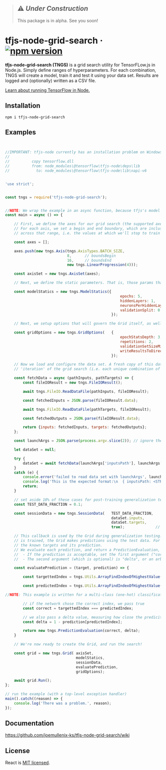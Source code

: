 > ## :warning: *Under Construction* ##
> This package is in alpha. See you soon!

# tfjs-node-grid-search &middot; [![npm version](https://img.shields.io/npm/v/tfjs-node-grid-search.svg?style=flat)](https://www.npmjs.com/package/tfjs-node-grid-search)

**tfjs-node-grid-search (TNGS)** is a grid search utility for TensorFLow.js in Node.js.
Simply define ranges of hyperparameters. For each combination, TNGS will create a model, train it and test it using your data set. Results are logged and (optionally) written as a CSV file.

[Learn about running TensorFlow in Node.](https://www.tensorflow.org/js/tutorials/setup#nodejs_setup)

## Installation
```
npm i tfjs-node-grid-search
```

## Examples
```js


//IMPORTANT: tfjs-node currently has an installation problem on Windows. TLDR, here's the _workaround_:
//
//			copy tensorflow.dll
//			from: node_modules\@tensorflow\tfjs-node\deps\lib
//			  to: node_modules\@tensorflow\tfjs-node\lib\napi-v6


'use strict';


const tngs = require('tfjs-node-grid-search');


//NOTE: We wrap the example in an async function, because tfjs's model fit is asynchronous.
const main = async () => {

	// First, we define the axes for our grid search (the supported axes are enumerated in Axis).
	// For each axis, we set a begin and end boundary, which are inclusive. We also create a progression
	// across that range, i.e. the values at which we'll stop to train and test a model.

	const axes = [];

	axes.push(new tngs.Axis(tngs.AxisTypes.BATCH_SIZE,
							8,		// boundsBegin
							16,		// boundsEnd
							new tngs.LinearProgression(4)));

	const axisSet = new tngs.AxisSet(axes);

	// Next, we define the static parameters. That is, those params that never change during our grid search.

	const modelStatics = new tngs.ModelStatics({
													epochs: 5,
													hiddenLayers: 1,
													neuronsPerHiddenLayer: 15,
													validationSplit: 0.25
												});

	// Next, we setup options that will govern the Grid itself, as well as the search process.

	const gridOptions = new tngs.GridOptions(	{
													epochStatsDepth: 3,
													repetitions: 2,
													validationSetSizeMin: 1000,
													writeResultsToDirectory: '' // ex: "../results" or "c:\\my tensorflow project\\grid search results"
												});

	// Now we load and configure the data set. A fresh copy of this data will be used to train and test each
	// 'iteration' of the grid search (i.e. each unique combination of dynamic params).

	const fetchData = async (pathInputs, pathTargets) => {
		const fileIOResult = new tngs.FileIOResult();

		await tngs.FileIO.ReadDataFile(pathInputs, fileIOResult);

		const fetchedInputs = JSON.parse(fileIOResult.data);

		await tngs.FileIO.ReadDataFile(pathTargets, fileIOResult);

		const fetchedOutputs = JSON.parse(fileIOResult.data);

		return {inputs: fetchedInputs, targets: fetchedOutputs};
	};

	const launchArgs = JSON.parse(process.argv.slice(2)); // ignore the first two, which are built-in by Node

	let dataSet = null;

	try {
		dataSet = await fetchData(launchArgs['inputsPath'], launchArgs['targetsPath']);
	}
	catch (e) {
		console.error('failed to read data set with launchArgs', launchArgs);
		console.log('This is the expected format:\n  { inputsPath: <STRING>, targetsPath: <STRING> }');
		return;
	}

	// set aside 10% of these cases for post-training generalization tests
	const TEST_DATA_FRACTION = 0.1;

	const sessionData = new tngs.SessionData(	TEST_DATA_FRACTION,
												dataSet.inputs,
												dataSet.targets,
												true);				// useDefaultStandardization

	// This callback is used by the Grid during generalization testing. At the end of each epoch (after) the network
	// is trained, the Grid makes predictions using the test data. For each prediction, it calls this function, passing
	// the known targets and its prediction.
	// We evaluate each prediction, and return a PredictionEvaluation, which lets Grid score the network.
	//	- If the prediction is acceptable, set the first argument ("correct") to true.
	//	- The second argument (which is optional) is "delta", or an arbitrary value for the prediction.

	const evaluatePrediction = (target, prediction) => {

		const targettedIndex = tngs.Utils.ArrayFindIndexOfHighestValue(target);

		const predictedIndex = tngs.Utils.ArrayFindIndexOfHighestValue(prediction);

//NOTE: This example is written for a multi-class (one-hot) classification network.

		// if the network chose the correct index, we pass true
		const correct = targettedIndex === predictedIndex;

		// we also pass a delta value, measuring how close the prediciton is to 1.0 (or 100% probability)
		const delta = 1 - prediction[predictedIndex];

		return new tngs.PredictionEvaluation(correct, delta);
	}

	// We're now ready to create the Grid, and run the search!

	const grid = new tngs.Grid(	axisSet,
								modelStatics,
								sessionData,
								evaluatePrediction,
								gridOptions);

	await grid.Run();
};

// run the example (with a top-level exception handler)
main().catch((reason) => {
	console.log('There was a problem.', reason);
});
```

## Documentation
https://github.com/joemullenix-ks/tfjs-node-grid-search/wiki


## License

React is [MIT licensed](./LICENSE).
